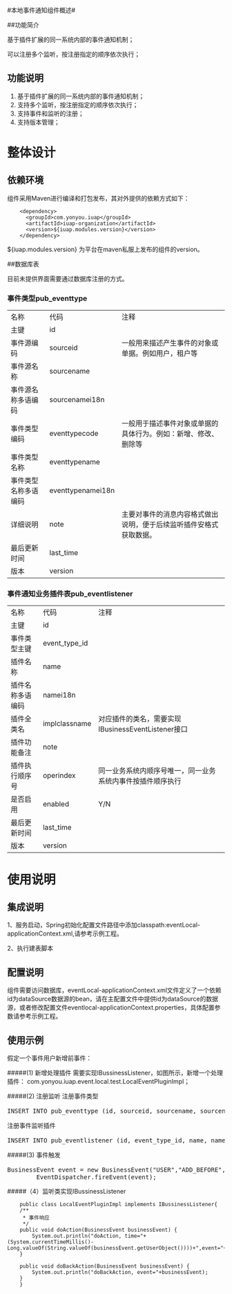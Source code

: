 #本地事件通知组件概述#

##功能简介

基于插件扩展的同一系统内部的事件通知机制；

可以注册多个监听，按注册指定的顺序依次执行；


## 功能说明 ##

1.	基于插件扩展的同一系统内部的事件通知机制；
2.	支持多个监听，按注册指定的顺序依次执行；
3.	支持事件和监听的注册；
4.	支持版本管理；

# 整体设计 #

## 依赖环境 ##

组件采用Maven进行编译和打包发布，其对外提供的依赖方式如下：

```
	<dependency>
	  <groupId>com.yonyou.iuap</groupId>
	  <artifactId>iuap-organization</artifactId>
	  <version>${iuap.modules.version}</version>
	</dependency>
```
${iuap.modules.version} 为平台在maven私服上发布的组件的version。

##数据库表

目前未提供界面需要通过数据库注册的方式。

### 事件类型pub_eventtype 
<table>
   <tr>
      <td>名称</td>
      <td>代码</td>
      <td>注释</td>
   </tr>
   <tr>
      <td>主键</td>
      <td>id</td>
      <td></td>
   </tr>
   <tr>
      <td>事件源编码</td>
      <td>sourceid</td>
      <td>一般用来描述产生事件的对象或单据。例如用户，租户等</td>
   </tr>
   <tr>
      <td>事件源名称</td>
      <td>sourcename</td>
      <td></td>
   </tr>
   <tr>
      <td>事件源名称多语编码</td>
      <td>sourcenamei18n</td>
      <td></td>
   </tr>
   <tr>
      <td>事件类型编码</td>
      <td>eventtypecode</td>
      <td>一般用于描述事件对象或单据的具体行为。例如：新增、修改、删除等</td>
   </tr>
   <tr>
      <td>事件类型名称</td>
      <td>eventtypename</td>
      <td></td>
   </tr>
   <tr>
      <td>事件类型名称多语编码</td>
      <td>eventtypenamei18n</td>
      <td></td>
   </tr>
   <tr>
      <td>详细说明</td>
      <td>note</td>
      <td>主要对事件的消息内容格式做出说明，便于后续监听插件安格式获取数据。</td>
   </tr>
   <tr>
      <td>最后更新时间</td>
      <td>last_time</td>
      <td></td>
   </tr>
   <tr>
      <td>版本</td>
      <td>version</td>
      <td></td>
   </tr>
</table>
	

### 事件通知业务插件表pub_eventlistener

<table>
   <tr>
      <td>名称</td>
      <td>代码</td>
      <td>注释</td>
   </tr>
   <tr>
      <td>主键</td>
      <td>id</td>
      <td></td>
   </tr>
   <tr>
      <td>事件类型主键</td>
      <td>event_type_id</td>
      <td></td>
   </tr>
   <tr>
      <td>插件名称</td>
      <td>name</td>
      <td></td>
   </tr>
   <tr>
      <td>插件名称多语编码</td>
      <td>namei18n</td>
      <td></td>
   </tr>
   <tr>
      <td>插件全类名</td>
      <td>implclassname</td>
      <td>对应插件的类名，需要实现IBusinessEventListener接口</td>
   </tr>
   <tr>
      <td>插件功能备注</td>
      <td>note</td>
      <td></td>
   </tr>
   <tr>
      <td>插件执行顺序号</td>
      <td>operindex</td>
      <td>同一业务系统内顺序号唯一，同一业务系统内事件按插件顺序执行</td>
   </tr>
   <tr>
      <td>是否启用</td>
      <td>enabled</td>
      <td>Y/N</td>
   </tr>
   <tr>
      <td>最后更新时间</td>
      <td>last_time</td>
      <td></td>
   </tr>
   <tr>
      <td>版本</td>
      <td>version</td>
      <td></td>
   </tr>
</table>


# 使用说明 #

## 集成说明

1、服务启动，Spring初始化配置文件路径中添加classpath:eventLocal-applicationContext.xml,请参考示例工程。

2、执行建表脚本
	

## 配置说明

组件需要访问数据库，eventLocal-applicationContext.xml文件定义了一个依赖id为dataSource数据源的bean，请在主配置文件中提供id为dataSource的数据源，或者修改配置文件eventlocal-applicationContext.properties，具体配置参数请参考示例工程。

## 使用示例

假定一个事件用户新增前事件：

#####(1)	新增处理插件
需要实现IBussinessListener，如图所示，新增一个处理插件：
com.yonyou.iuap.event.local.test.LocalEventPluginImpl；

 
#####(2)	注册监听
注册事件类型
<pre>
INSERT INTO pub_eventtype (id, sourceid, sourcename, sourcenamei18n, eventtypecode, eventtypename, eventtypenamei18n, note, last_time, version) VALUES ('1', 'USER', '用户', 'user_code', 'ADD_BEFORE', '新增前', 'add_before_code', null, null, 1);
</pre>
注册事件监听插件
<pre>
INSERT INTO pub_eventlistener (id, event_type_id, name, namei18n, implclassname, note, operindex, enabled, last_time, version) VALUES ('1', '1', '测试', 'test_code', 'com.yonyou.iuap.event.local.test.LocalEventPluginImpl', null, 1, 'Y', null, 1);
</pre>
#####(3)	事件触发
<pre>
BusinessEvent event = new BusinessEvent("USER","ADD_BEFORE",System.currentTimeMillis()/*事件要发送的内容，格式是字符型*/);
		EventDispatcher.fireEvent(event);
</pre>
#####（4）监听类实现IBussinessListener

```
    public class LocalEventPluginImpl implements IBussinessListener{
	/**
	 * 事件响应
	 */
	public void doAction(BusinessEvent businessEvent) {
		System.out.println("doAction, time="+(System.currentTimeMillis()-Long.valueOf(String.valueOf(businessEvent.getUserObject())))+",event="+businessEvent);
	}
	
	public void doBackAction(BusinessEvent businessEvent) {
		System.out.println("doBackAction, event="+businessEvent);
	}
    }
 ```